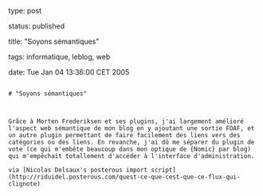 type: post
status: published
title: "Soyons sémantiques"
tags: informatique, leblog, web
date: Tue Jan 04 13:36:00 CET 2005
~~~~~~
# "Soyons sémantiques"

Grâce à Morten Frederiksen et ses plugins, j'ai largement amélioré l'aspect web sémantique de mon blog en y ajoutant une sortie FOAF, et un autre plugin permettant de faire facilement des liens vers des catégories ou des liens. En revanche, j'ai dû me séparer du plugin de vote (ce qui m'embête beaucoup dans mon optique de {Nomic} par blog) qui m'empêchait totallement d'accéder à l'interface d'administration.
via [Nicolas Delsaux's posterous import script](http://riduidel.posterous.com/quest-ce-que-cest-que-ce-flux-qui-clignote)